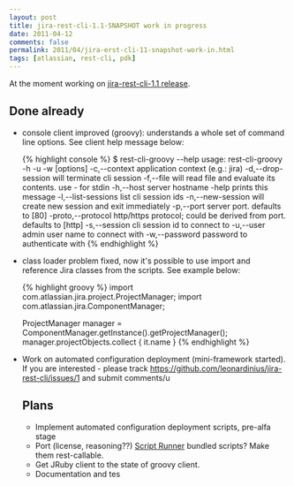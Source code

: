 ```yaml
---
layout: post
title: jira-rest-cli-1.1-SNAPSHOT work in progress
date: 2011-04-12
comments: false
permalink: 2011/04/jira-erst-cli-11-snapshot-work-in.html
tags: [atlassian, rest-cli, pdk]
---
```


At the moment working on <a href="https://github.com/leonardinius/jira-rest-cli/tree/release/1.1">jira-rest-cli-1.1 release</a>.

Done already
---
<ul><li>console client improved (groovy): understands a whole set of command line options. See client help message below:

{% highlight console %}
$ rest-cli-groovy --help
usage: rest-cli-groovy -h <host> -u <user> -w <password> [options]
 -c,--context <context>               application context (e.g.: jira)
 -d,--drop-session <cli-session-id>   will terminate cli session
 -f,--file <file>                     will read file and evaluate its
                                      contents. use - for stdin
 -h,--host <host>                     server hostname
 -help                                prints this message
 -l,--list-sessions                   list cli session ids
 -n,--new-session                     will create new session and exit
                                      immediately
 -p,--port <port>                     server port. defaults to [80]
 -proto,--protocol <protocol>         http/https protocol; could be
                                      derived from port. defaults to
                                      [http]
 -s,--session <cli-session-id>        cli session id to connect to
 -u,--user <user>                     admin user name to connect with
 -w,--password <password>             password to authenticate with
{% endhighlight %}

</li>
<li>class loader problem fixed, now it's possible to use import and reference Jira classes from the scripts. See example below:

{% highlight groovy %}
import com.atlassian.jira.project.ProjectManager;
import com.atlassian.jira.ComponentManager;

ProjectManager manager = ComponentManager.getInstance().getProjectManager();
manager.projectObjects.collect { it.name }
{% endhighlight %}
</li>
<li>Work on automated configuration deployment (mini-framework started). If you are interested - please track&nbsp;<a href="https://github.com/leonardinius/jira-rest-cli/issues/1">https://github.com/leonardinius/jira-rest-cli/issues/1</a>&nbsp;and submit comments/u

Plans
---
<ul><li>Implement automated configuration deployment scripts, pre-alfa stage</li><li>Port (license, reasoning??) <a href="https://plugins.atlassian.com/plugin/details/6820">Script Runner</a>&nbsp;bundled scripts? Make them 
rest-callable.</li><li>Get JRuby client to the state of groovy client.</li><li>Documentation and tes
